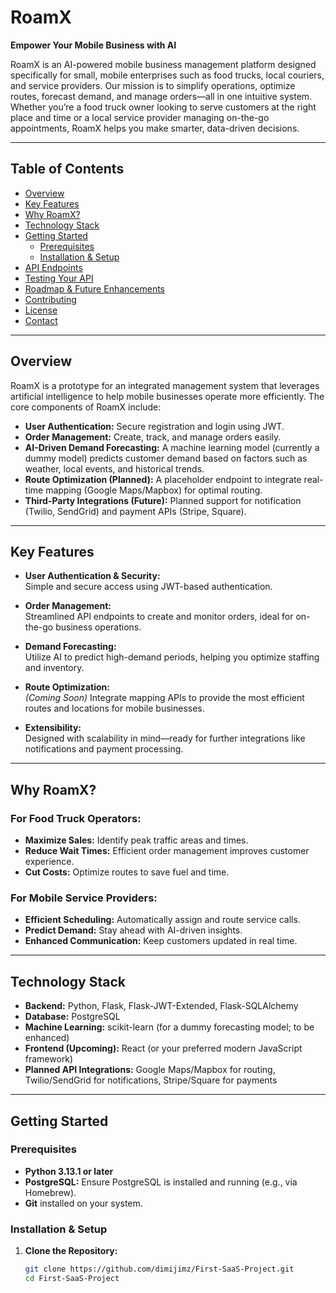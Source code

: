 # RoamX

**Empower Your Mobile Business with AI**

RoamX is an AI-powered mobile business management platform designed specifically for small, mobile enterprises such as food trucks, local couriers, and service providers. Our mission is to simplify operations, optimize routes, forecast demand, and manage orders—all in one intuitive system. Whether you’re a food truck owner looking to serve customers at the right place and time or a local service provider managing on-the-go appointments, RoamX helps you make smarter, data-driven decisions.

---

## Table of Contents

- [Overview](#overview)
- [Key Features](#key-features)
- [Why RoamX?](#why-roamx)
- [Technology Stack](#technology-stack)
- [Getting Started](#getting-started)
  - [Prerequisites](#prerequisites)
  - [Installation & Setup](#installation--setup)
- [API Endpoints](#api-endpoints)
- [Testing Your API](#testing-your-api)
- [Roadmap & Future Enhancements](#roadmap--future-enhancements)
- [Contributing](#contributing)
- [License](#license)
- [Contact](#contact)

---

## Overview

RoamX is a prototype for an integrated management system that leverages artificial intelligence to help mobile businesses operate more efficiently. The core components of RoamX include:

- **User Authentication:** Secure registration and login using JWT.
- **Order Management:** Create, track, and manage orders easily.
- **AI-Driven Demand Forecasting:** A machine learning model (currently a dummy model) predicts customer demand based on factors such as weather, local events, and historical trends.
- **Route Optimization (Planned):** A placeholder endpoint to integrate real-time mapping (Google Maps/Mapbox) for optimal routing.
- **Third-Party Integrations (Future):** Planned support for notification (Twilio, SendGrid) and payment APIs (Stripe, Square).

---

## Key Features

- **User Authentication & Security:**  
  Simple and secure access using JWT-based authentication.

- **Order Management:**  
  Streamlined API endpoints to create and monitor orders, ideal for on-the-go business operations.

- **Demand Forecasting:**  
  Utilize AI to predict high-demand periods, helping you optimize staffing and inventory.

- **Route Optimization:**  
  *(Coming Soon)* Integrate mapping APIs to provide the most efficient routes and locations for mobile businesses.

- **Extensibility:**  
  Designed with scalability in mind—ready for further integrations like notifications and payment processing.

---

## Why RoamX?

### For Food Truck Operators:
- **Maximize Sales:** Identify peak traffic areas and times.
- **Reduce Wait Times:** Efficient order management improves customer experience.
- **Cut Costs:** Optimize routes to save fuel and time.

### For Mobile Service Providers:
- **Efficient Scheduling:** Automatically assign and route service calls.
- **Predict Demand:** Stay ahead with AI-driven insights.
- **Enhanced Communication:** Keep customers updated in real time.

---

## Technology Stack

- **Backend:** Python, Flask, Flask-JWT-Extended, Flask-SQLAlchemy
- **Database:** PostgreSQL
- **Machine Learning:** scikit-learn (for a dummy forecasting model; to be enhanced)
- **Frontend (Upcoming):** React (or your preferred modern JavaScript framework)
- **Planned API Integrations:** Google Maps/Mapbox for routing, Twilio/SendGrid for notifications, Stripe/Square for payments

---

## Getting Started

### Prerequisites

- **Python 3.13.1 or later**
- **PostgreSQL:** Ensure PostgreSQL is installed and running (e.g., via Homebrew).
- **Git** installed on your system.

### Installation & Setup

1. **Clone the Repository:**

   ```bash
   git clone https://github.com/dimijimz/First-SaaS-Project.git
   cd First-SaaS-Project
